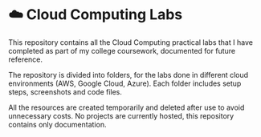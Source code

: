 # ☁️ Cloud Computing Labs

This repository contains all the Cloud Computing practical labs that I have completed as part of my college coursework, documented for future reference. 

The repository is divided into folders, for the labs done in different cloud environments (AWS, Google Cloud, Azure). Each folder includes setup steps, screenshots and code files. 

All the resources are created temporarily and deleted after use to avoid unnecessary costs. No projects are currently hosted, this repository contains only documentation. 
